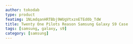```yaml
---
author: tokodab
type: product
featimg: 1NLmdqanHRTBbj9WUgVtxznETEd0b_TdW
title: Twenty One Pilots Reason Samsung Galaxy S9 Case
tags: [samsung, galaxy, s9]
category: [samsung]
---
```

